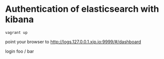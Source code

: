 # Authentication of elasticsearch with kibana

```
vagrant up
```

point your browser to http://logs.127.0.0.1.xip.io:9999/#/dashboard

login foo / bar
